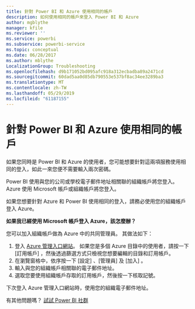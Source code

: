 ```yaml
---
title: 針對 Power BI 和 Azure 使用相同的帳戶
description: 如何使用相同的帳戶來登入 Power BI 和 Azure
author: mgblythe
manager: kfile
ms.reviewer: ''
ms.service: powerbi
ms.subservice: powerbi-service
ms.topic: conceptual
ms.date: 06/28/2017
ms.author: mblythe
LocalizationGroup: Troubleshooting
ms.openlocfilehash: d9b171052bd095afc918a312ecbadba89a2471cd
ms.sourcegitcommit: 60dad5aa0d85db790553e537bf8ac34ee3289ba3
ms.translationtype: MT
ms.contentlocale: zh-TW
ms.lasthandoff: 05/29/2019
ms.locfileid: "61187155"
---
```

# <a name="using-the-same-account-for-power-bi-and-azure"></a>針對 Power BI 和 Azure 使用相同的帳戶
如果您同時是 Power BI 和 Azure 的使用者，您可能想要針對這兩項服務使用相同的登入，如此一來您便不需要輸入兩次密碼。

Power BI 使用與您的公司或學校電子郵件地址相關聯的組織帳戶將您登入。  Azure 使用 Microsoft 帳戶或組織帳戶將您登入。

如果您想要針對 Azure 和 Power BI 使用相同的登入，請務必使用您的組織帳戶登入 Azure。

**如果我已經使用 Microsoft 帳戶登入 Azure，該怎麼辦？**

您可以加入組織帳戶做為 Azure 中的共同管理員。  其做法如下：

1. 登入 [Azure 管理入口網站](http://manage.windowsazure.com/)。 如果您是多個 Azure 目錄中的使用者，請按一下 [訂用帳戶]  ，然後透過篩選方式只檢視您想要編輯的目錄和訂用帳戶。
2. 在瀏覽窗格中，依序按一下 [設定]  、[管理員]  及 [加入]  。
3. 輸入與您的組織帳戶相關聯的電子郵件地址。
4. 選取您要使用組織帳戶存取的訂用帳戶，然後按一下核取記號。

下次登入 Azure 管理入口網站時，使用您的組織電子郵件地址。

有其他問題嗎？ [試試 Power BI 社群](http://community.powerbi.com/)


